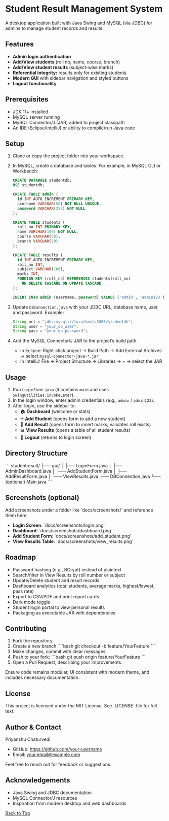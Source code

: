 # Student Result Management System

A desktop application built with Java Swing and MySQL (via JDBC) for admins to manage student records and results.

## Features
- **Admin login authentication**
- **Add/View students** (roll no, name, course, branch)
- **Add/View student results** (subject-wise marks)
- **Referential integrity:** results only for existing students
- **Modern GUI** with sidebar navigation and styled buttons
- **Logout functionality**

## Prerequisites
- JDK 11+ installed
- MySQL server running
- MySQL Connector/J (JAR) added to project classpath
- An IDE (Eclipse/IntelliJ) or ability to compile/run Java code

## Setup

1. Clone or copy the project folder into your workspace.

2. In MySQL, create a database and tables. For example, in MySQL CLI or Workbench:
   ```sql
   CREATE DATABASE studentdb;
   USE studentdb;

   CREATE TABLE admin (
     id INT AUTO_INCREMENT PRIMARY KEY,
     username VARCHAR(50) NOT NULL UNIQUE,
     password VARCHAR(255) NOT NULL
   );

   CREATE TABLE students (
     roll_no INT PRIMARY KEY,
     name VARCHAR(100) NOT NULL,
     course VARCHAR(50),
     branch VARCHAR(50)
   );

   CREATE TABLE results (
     id INT AUTO_INCREMENT PRIMARY KEY,
     roll_no INT,
     subject VARCHAR(100),
     marks INT,
     FOREIGN KEY (roll_no) REFERENCES students(roll_no)
       ON DELETE CASCADE ON UPDATE CASCADE
   );

   INSERT INTO admin (username, password) VALUES ('admin', 'admin123');
   ```

3. Update `DBConnection.java` with your JDBC URL, database name, user, and password. Example:
   ```java
   String url = "jdbc:mysql://localhost:3306/studentdb";
   String user = "your_db_user";
   String pass = "your_db_password";
   ```

4. Add the MySQL Connector/J JAR to the project’s build path:
   - In Eclipse: Right-click project → Build Path → Add External Archives → select `mysql-connector-java-*.jar`
   - In IntelliJ: File → Project Structure → Libraries → + → select the JAR

## Usage

1. Run `LoginForm.java` (it contains `main` and uses `SwingUtilities.invokeLater`).
2. In the login window, enter admin credentials (e.g., `admin` / `admin123`).
3. After login, use the sidebar to:
   - 🏠 **Dashboard** (welcome or stats)
   - ➕ **Add Student** (opens form to add a new student)
   - 📝 **Add Result** (opens form to insert marks; validates roll exists)
   - 📊 **View Results** (opens a table of all student results)
   - 🚪 **Logout** (returns to login screen)

## Directory Structure

\`\`\`
studentresult/
├── gui/
│   ├── LoginForm.java
│   ├── AdminDashboard.java
│   ├── AddStudentForm.java
│   ├── AddResultForm.java
│   └── ViewResults.java
├── DBConnection.java
└── (optional) Main.java
\`\`\`

## Screenshots (optional)

Add screenshots under a folder like \`docs/screenshots/\` and reference them here:

- **Login Screen**: \`docs/screenshots/login.png\`
- **Dashboard**: \`docs/screenshots/dashboard.png\`
- **Add Student Form**: \`docs/screenshots/add_student.png\`
- **View Results Table**: \`docs/screenshots/view_results.png\`

## Roadmap

- Password hashing (e.g., BCrypt) instead of plaintext
- Search/filter in View Results by roll number or subject
- Update/Delete student and result records
- Dashboard analytics (total students, average marks, highest/lowest, pass rate)
- Export to CSV/PDF and print report cards
- Dark mode toggle
- Student login portal to view personal results
- Packaging as executable JAR with dependencies

## Contributing

1. Fork the repository.
2. Create a new branch:
   \`\`\`bash
   git checkout -b feature/YourFeature
   \`\`\`
3. Make changes, commit with clear messages.
4. Push to your fork:
   \`\`\`bash
   git push origin feature/YourFeature
   \`\`\`
5. Open a Pull Request, describing your improvements.

Ensure code remains modular, UI consistent with modern theme, and includes necessary documentation.

## License

This project is licensed under the MIT License. See \`LICENSE\` file for full text.

## Author & Contact

Priyanshu Chaturvedi  
- GitHub: https://github.com/your-username  
- Email: your.email@example.com  

Feel free to reach out for feedback or suggestions.

## Acknowledgements

- Java Swing and JDBC documentation
- MySQL Connector/J resources
- Inspiration from modern desktop and web dashboards

[Back to Top](#student-result-management-system)

